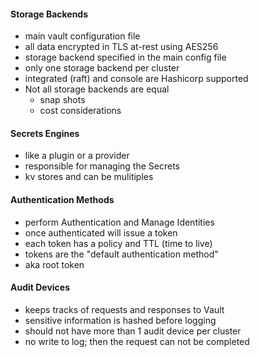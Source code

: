
#### Storage Backends
- main vault configuration file
- all data encrypted in TLS at-rest using AES256
- storage backend specified in the main config file
- only one storage backend per cluster
- integrated (raft) and console are Hashicorp supported
- Not all storage backends are equal
    * snap shots 
    * cost considerations 
#### Secrets Engines
- like a plugin or a provider 
- responsible for managing the Secrets
- kv stores and can be mulitiples 
#### Authentication Methods
- perform Authentication and Manage Identities
- once authenticated will issue a token
- each token has a policy and TTL (time to live)
- tokens are the "default authentication method"
- aka root token
#### Audit Devices
- keeps tracks of requests and responses to Vault
- sensitive information is hashed before logging
- should not have more than 1 audit device per cluster 
- no write to log; then the request can not be completed 